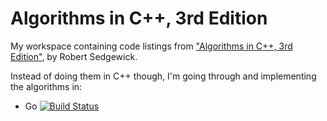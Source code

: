 # Algorithms in C++, 3rd Edition

My workspace containing code listings from ["Algorithms in C++, 3rd
Edition"](http://www.informit.com/store/algorithms-in-c-plus-plus-parts-1-4-fundamentals-data-9780201350883),
by Robert Sedgewick.

Instead of doing them in C++ though, I'm going through and implementing the algorithms in:

- Go [![Build Status](https://travis-ci.org/TheGhostHuCodes/Algorithms.svg?branch=master)](https://travis-ci.org/TheGhostHuCodes/Algorithms)
